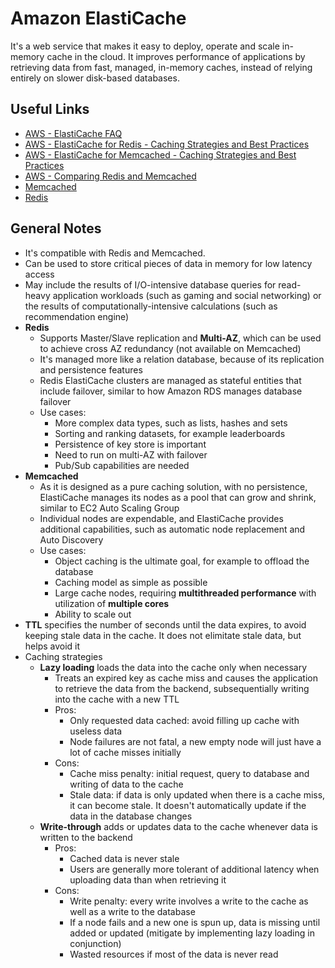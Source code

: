 # Amazon ElastiCache
It's a web service that makes it easy to deploy, operate and scale in-memory cache in the cloud. It improves performance of applications by retrieving data from fast, managed, in-memory caches, instead of relying entirely on slower disk-based databases.

## Useful Links
- [AWS - ElastiCache FAQ](https://aws.amazon.com/elasticache/faqs/)
- [AWS - ElastiCache for Redis - Caching Strategies and Best Practices](https://docs.aws.amazon.com/AmazonElastiCache/latest/red-ug/BestPractices.html)
- [AWS - ElastiCache for Memcached - Caching Strategies and Best Practices](https://docs.aws.amazon.com/AmazonElastiCache/latest/mem-ug/BestPractices.html)
- [AWS - Comparing Redis and Memcached](https://aws.amazon.com/elasticache/redis-vs-memcached/)
- [Memcached](https://memcached.org/)
- [Redis](https://redis.io/)

## General Notes
- It's compatible with Redis and Memcached.
- Can be used to store critical pieces of data in memory for low latency access
- May include the results of I/O-intensive database queries for read-heavy application workloads (such as gaming and social networking) or the results of computationally-intensive calculations (such as recommendation engine) 
- **Redis**
    - Supports Master/Slave replication and **Multi-AZ**, which can be used to achieve cross AZ redundancy (not available on Memcached)
    - It's managed more like a relation database, because of its replication and persistence features
    - Redis ElastiCache clusters are managed as stateful entities that include failover, similar to how Amazon RDS manages database failover
    - Use cases:
        - More complex data types, such as lists, hashes and sets
        - Sorting and ranking datasets, for example leaderboards
        - Persistence of key store is important
        - Need to run on multi-AZ with failover
        - Pub/Sub capabilities are needed
- **Memcached**
    - As it is designed as a pure caching solution, with no persistence, ElastiCache manages its nodes as a pool that can grow and shrink, similar to EC2 Auto Scaling Group
    - Individual nodes are expendable, and ElastiCache provides additional capabilities, such as automatic node replacement and Auto Discovery
    - Use cases:
        - Object caching is the ultimate goal, for example to offload the database
        - Caching model as simple as possible
        - Large cache nodes, requiring **multithreaded performance** with utilization of **multiple cores**
        - Ability to scale out
- **TTL** specifies the number of seconds until the data expires, to avoid keeping stale data in the cache. It does not elimitate stale data, but helps avoid it
- Caching strategies
    - **Lazy loading** loads the data into the cache only when necessary
        - Treats an expired key as cache miss and causes the application to retrieve the data from the backend, subsequentially writing into the cache with a new TTL
        - Pros:
            - Only requested data cached: avoid filling up cache with useless data
            - Node failures are not fatal, a new empty node will just have a lot of cache misses initially
        - Cons:
            - Cache miss penalty: initial request, query to database and writing of data to the cache
            - Stale data: if data is only updated when there is a cache miss, it can become stale. It doesn't automatically update if the data in the database changes
    - **Write-through** adds or updates data to the cache whenever data is written to the backend
        - Pros:
            - Cached data is never stale
            - Users are generally more tolerant of additional latency when uploading data than when retrieving it
        - Cons:
            - Write penalty: every write involves a write to the cache as well as a write to the database
            - If a node fails and a new one is spun up, data is missing until added or updated (mitigate by implementing lazy loading in conjunction)
            - Wasted resources if most of the data is never read